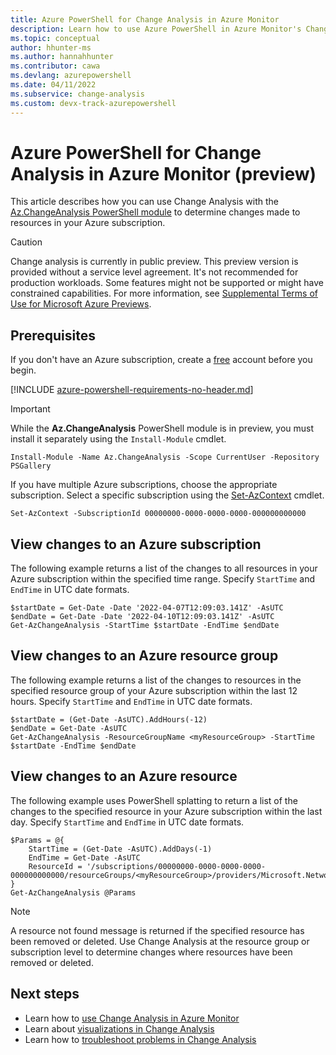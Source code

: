 ```yaml
---
title: Azure PowerShell for Change Analysis in Azure Monitor
description: Learn how to use Azure PowerShell in Azure Monitor's Change Analysis to determine changes to resources in your subscription
ms.topic: conceptual
author: hhunter-ms
ms.author: hannahhunter
ms.contributor: cawa
ms.devlang: azurepowershell
ms.date: 04/11/2022
ms.subservice: change-analysis
ms.custom: devx-track-azurepowershell
---
```


# Azure PowerShell for Change Analysis in Azure Monitor (preview)

This article describes how you can use Change Analysis with the
[Az.ChangeAnalysis PowerShell module](/powershell/module/az.changeanalysis/) to determine changes
made to resources in your Azure subscription.

> [!CAUTION]
> Change analysis  is currently in public preview. This preview version is provided without a
> service level agreement. It's not recommended for production workloads. Some features might not be
> supported or might have constrained capabilities. For more information, see
> [Supplemental Terms of Use for Microsoft Azure Previews](https://azure.microsoft.com/support/legal/preview-supplemental-terms/).

## Prerequisites

If you don't have an Azure subscription, create a [free](https://azure.microsoft.com/free/) account
before you begin.

[!INCLUDE [azure-powershell-requirements-no-header.md](../../../includes/azure-powershell-requirements-no-header.md)]

> [!IMPORTANT]
> While the **Az.ChangeAnalysis** PowerShell module is in preview, you must install it separately using
> the `Install-Module` cmdlet.

```azurepowershell-interactive
Install-Module -Name Az.ChangeAnalysis -Scope CurrentUser -Repository PSGallery
```

If you have multiple Azure subscriptions, choose the appropriate subscription. Select a specific
subscription using the [Set-AzContext](/powershell/module/az.accounts/set-azcontext) cmdlet.

```azurepowershell-interactive
Set-AzContext -SubscriptionId 00000000-0000-0000-0000-000000000000
```

## View changes to an Azure subscription

The following example returns a list of the changes to all resources in your Azure subscription
within the specified time range. Specify `StartTime` and `EndTime` in UTC date formats.

```azurepowershell-interactive
$startDate = Get-Date -Date '2022-04-07T12:09:03.141Z' -AsUTC
$endDate = Get-Date -Date '2022-04-10T12:09:03.141Z' -AsUTC
Get-AzChangeAnalysis -StartTime $startDate -EndTime $endDate
```

## View changes to an Azure resource group

The following example returns a list of the changes to resources in the specified resource group of
your Azure subscription within the last 12 hours. Specify `StartTime` and `EndTime` in UTC date
formats.

```azurepowershell-interactive
$startDate = (Get-Date -AsUTC).AddHours(-12)
$endDate = Get-Date -AsUTC
Get-AzChangeAnalysis -ResourceGroupName <myResourceGroup> -StartTime $startDate -EndTime $endDate
```

## View changes to an Azure resource

The following example uses PowerShell splatting to return a list of the changes to the specified
resource in your Azure subscription within the last day. Specify `StartTime` and `EndTime` in UTC
date formats.

```azurepowershell-interactive
$Params = @{
    StartTime = (Get-Date -AsUTC).AddDays(-1)
    EndTime = Get-Date -AsUTC
    ResourceId = '/subscriptions/00000000-0000-0000-0000-000000000000/resourceGroups/<myResourceGroup>/providers/Microsoft.Network/networkInterfaces/<myNetworkInterface>'
}
Get-AzChangeAnalysis @Params
```

> [!NOTE]
> A resource not found message is returned if the specified resource has been removed or deleted.
> Use Change Analysis at the resource group or subscription level to determine changes where
> resources have been removed or deleted.

## Next steps

- Learn how to [use Change Analysis in Azure Monitor](change-analysis.md)
- Learn about [visualizations in Change Analysis](change-analysis-visualizations.md)
- Learn how to [troubleshoot problems in Change Analysis](change-analysis-troubleshoot.md)
